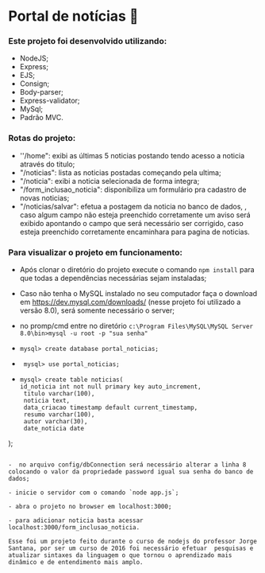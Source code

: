 # Portal de notícias  :newspaper:

### Este projeto foi desenvolvido utilizando:

- NodeJS;
- Express;
- EJS;
- Consign;
- Body-parser;
- Express-validator;
- MySql;
- Padrão MVC.

### Rotas do projeto:

- ''/home": exibi as últimas 5 noticias postando tendo acesso a noticia através do titulo;
- "/noticias": lista as noticias postadas começando pela ultima;
- "/noticia": exibi a noticia selecionada de forma integra;
- "/form_inclusao_noticia": disponibiliza um formulário pra cadastro de novas noticias;
- "/noticias/salvar": efetua a postagem da noticia no banco de dados, , caso algum campo não esteja preenchido corretamente um aviso será exibido apontando o campo que será necessário ser corrigido, caso esteja preenchido corretamente encaminhara para pagina de noticias.

### Para visualizar o projeto em funcionamento:

- Após clonar o diretório do projeto execute o comando `npm install` para que todas a dependências necessárias sejam instaladas;

- Caso não tenha o MySQL instalado no seu computador faça o download em https://dev.mysql.com/downloads/ (nesse projeto foi utilizado a versão 8.0), será somente necessário o server;

- no promp/cmd entre no diretório `c:\Program Files\MySQL\MySQL Server 8.0\bin>mysql -u root -p "sua senha"`

- `mysql> create database portal_noticias;`

- ` mysql> use portal_noticias;`

-    ``` 
     mysql> create table noticias(
     id_noticia int not null primary key auto_increment,
      titulo varchar(100),
      noticia text,
      data_criacao timestamp default current_timestamp,
      resumo varchar(100),
      autor varchar(30),
      date_noticia date
  );  
  ```

-  no arquivo config/dbConnection será necessário alterar a linha 8 colocando o valor da propriedade password igual sua senha do banco de dados;

- inicie o servidor com o comando `node app.js`;

- abra o projeto no browser em localhost:3000;

- para adicionar noticia basta acessar localhost:3000/form_inclusao_noticia.

Esse foi um projeto feito durante o curso de nodejs do professor Jorge Santana, por ser um curso de 2016 foi necessário efetuar  pesquisas e atualizar sintaxes da linguagem o que tornou o aprendizado mais dinâmico e de entendimento mais amplo.

